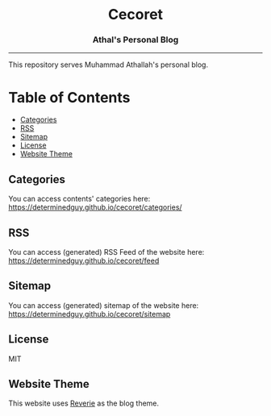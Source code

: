 <div align="center">
  <br>
  <h1>Cecoret</h1>
  <h3>Athal's Personal Blog</h3>
</div>

---

This repository serves Muhammad Athallah's personal blog.

# Table of Contents
  - [Categories](#categories)
  - [RSS](#rss)
  - [Sitemap](#sitemap)
  - [License](#license)
  - [Website Theme](#website-theme)

## Categories

You can access contents' categories here: <https://determinedguy.github.io/cecoret/categories/>

## RSS

You can access (generated) RSS Feed of the website here: <https://determinedguy.github.io/cecoret/feed>

## Sitemap

You can access (generated) sitemap of the website here: <https://determinedguy.github.io/cecoret/sitemap>

## License

MIT

## Website Theme

This website uses [Reverie](https://github.com/amitmerchant1990/reverie) as the blog theme.
